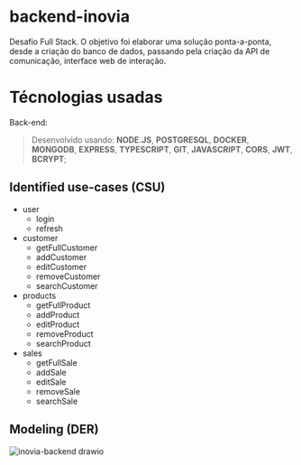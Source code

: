 # backend-inovia

Desafio Full Stack. O objetivo foi elaborar uma solução ponta-a-ponta, desde a criação do banco de dados,
passando pela criação da API de comunicação, interface web de interação.

# **Técnologias usadas**

Back-end:
> Desenvolvido usando: **NODE.JS**, **POSTGRESQL**, **DOCKER**, **MONGODB**, **EXPRESS**, **TYPESCRIPT**, **GIT**, **JAVASCRIPT**, **CORS**, **JWT**, **BCRYPT**;


## Identified use-cases (CSU)

- user
  - login
  - refresh
- customer
  - getFullCustomer
  - addCustomer
  - editCustomer
  - removeCustomer
  - searchCustomer
- products
  - getFullProduct
  - addProduct
  - editProduct
  - removeProduct
  - searchProduct
- sales
  - getFullSale
  - addSale
  - editSale
  - removeSale
  - searchSale

## Modeling (DER) 

![inovia-backend drawio](https://user-images.githubusercontent.com/94489726/210282622-1ee56331-0752-4a50-8528-1067e0d0f4a9.png)
